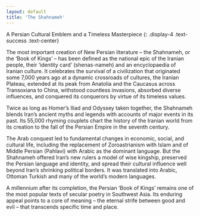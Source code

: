 ```yaml
---
layout: default
title: 'The Shahnameh'
---
```

A Persian Cultural Emblem and a Timeless Masterpiece
{: .display-4 .text-success .text-center}

The most important creation of New Persian literature – the Shahnameh, or the ‘Book of Kings’ – has been defined as the national epic of the Iranian people, their ‘identity card’ (shenas-nameh) and an encyclopaedia of Iranian culture. It celebrates the survival of a civilization that originated some 7,000 years ago at a dynamic crossroads of cultures, the Iranian Plateau, extended at its peak from Anatolia and the Caucasus across Transoxiana to China, withstood countless invasions, absorbed diverse influences, and conquered its conquerors by virtue of its timeless values.

Twice as long as Homer’s Iliad and Odyssey taken together, the Shahnameh blends Iran’s ancient myths and legends with accounts of major events in its past. Its 55,000 rhyming couplets chart the history of the Iranian world from its creation to the fall of the Persian Empire in the seventh century.

The Arab conquest led to fundamental changes in economic, social, and cultural life, including the replacement of Zoroastrianism with Islam and of Middle Persian (Pahlavi) with Arabic as the dominant language. But the Shahnameh offered Iran’s new rulers a model of wise kingship, preserved the Persian language and identity, and spread their cultural influence well beyond Iran’s shrinking political borders. It was translated into Arabic, Ottoman Turkish and many of the world’s modern languages.

A millennium after its completion, the Persian ‘Book of Kings’ remains one of the most popular texts of secular poetry in Southwest Asia. Its enduring appeal points to a core of meaning – the eternal strife between good and evil – that transcends specific time and place.
